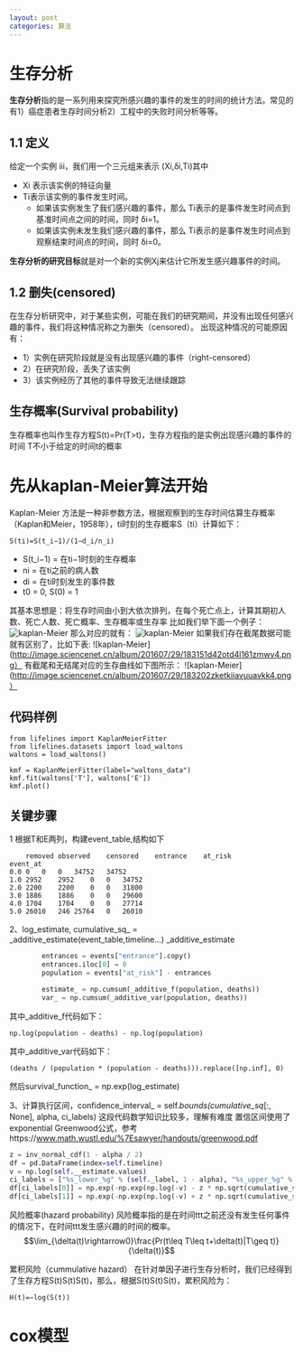 ```yaml
---
layout: post
categories: 算法
---
```



# 生存分析
**生存分析**指的是一系列用来探究所感兴趣的事件的发生的时间的统计方法。常见的有1）癌症患者生存时间分析2）工程中的失败时间分析等等。

## 1.1 定义
给定一个实例 iii，我们用一个三元组来表示 (Xi,δi,Ti)其中

- Xi 表示该实例的特征向量
- Ti表示该实例的事件发生时间。
  - 如果该实例发生了我们感兴趣的事件，那么 Ti表示的是事件发生时间点到基准时间点之间的时间，同时 δi=1。
  - 如果该实例未发生我们感兴趣的事件，那么 Ti表示的是事件发生时间点到观察结束时间点的时间，同时 δi=0。

**生存分析的研究目标**就是对一个新的实例Xj来估计它所发生感兴趣事件的时间。

## 1.2 删失(censored)
在生存分析研究中，对于某些实例，可能在我们的研究期间，并没有出现任何感兴趣的事件，我们将这种情况称之为删失（censored）。
出现这种情况的可能原因有：
- 1）实例在研究阶段就是没有出现感兴趣的事件（right-censored）
- 2）在研究阶段，丢失了该实例
- 3）该实例经历了其他的事件导致无法继续跟踪

## 生存概率(Survival probability)
生存概率也叫作生存方程S(t)=Pr(T>t)，生存方程指的是实例出现感兴趣的事件的时间 T不小于给定的时间t的概率
# 先从kaplan-Meier算法开始
Kaplan-Meier 方法是一种非参数方法，根据观察到的生存时间估算生存概率（Kaplan和Meier，1958年），ti时刻的生存概率S（ti）计算如下：
```
S(ti)=S(t_i−1)/(1−d_i/n_i)
```
- S(t_i−1) = 在ti−1时刻的生存概率
- ni = 在ti之前的病人数
- di = 在ti时刻发生的事件数
- t0 = 0, S(0) = 1

其基本思想是：将生存时间由小到大依次排列，在每个死亡点上，计算其期初人数、死亡人数、死亡概率、生存概率或生存率
比如我们举下面一个例子：
![kaplan-Meier](http://image.sciencenet.cn/album/201607/29/183127mn7vb7ok7omilbzq.png)
那么对应的就有：
![kaplan-Meier](http://image.sciencenet.cn/album/201607/29/1831404lb3lt633kvwlrkw.png)
如果我们存在截尾数据可能就有区别了，比如下表:
![kaplan-Meier](http://image.sciencenet.cn/album/201607/29/183151d42otd4l161zmwv4.png）
有截尾和无结尾对应的生存曲线如下图所示：
![kaplan-Meier](http://image.sciencenet.cn/album/201607/29/183202zketkiiavuuavkk4.png）

## 代码样例
```
from lifelines import KaplanMeierFitter
from lifelines.datasets import load_waltons
waltons = load_waltons()

kmf = KaplanMeierFitter(label="waltons_data")
kmf.fit(waltons['T'], waltons['E'])
kmf.plot()
```
## 关键步骤
1 根据T和E两列，构建event_table,结构如下
```
	removed	observed	censored	entrance	at_risk
event_at					
0.0	0	0	0	34752	34752
1.0	2952	2952	0	0	34752
2.0	2200	2200	0	0	31800
3.0	1886	1886	0	0	29600
4.0	1704	1704	0	0	27714
5.0	26010	246	25764	0	26010
```
2、log_estimate, cumulative_sq_ = _additive_estimate(event_table,timeline...)
_additive_estimate 
```python
        entrances = events["entrance"].copy()
        entrances.iloc[0] = 0
        population = events["at_risk"] - entrances

        estimate_ = np.cumsum(_additive_f(population, deaths))
        var_ = np.cumsum(_additive_var(population, deaths))
```
其中_additive_f代码如下：
```
np.log(population - deaths) - np.log(population)
```
其中_additive_var代码如下：
```
(deaths / (population * (population - deaths))).replace([np.inf], 0)
```
然后survival_function_ = np.exp(log_estimate)

3、计算执行区间，confidence_interval_ = self._bounds(cumulative_sq_[:, None], alpha, ci_labels)
这段代码数学知识比较多，理解有难度
置信区间使用了exponential Greenwood公式，参考https://www.math.wustl.edu/%7Esawyer/handouts/greenwood.pdf
```python
z = inv_normal_cdf(1 - alpha / 2)
df = pd.DataFrame(index=self.timeline)
v = np.log(self.__estimate.values)
ci_labels = ["%s_lower_%g" % (self._label, 1 - alpha), "%s_upper_%g" % (self._label, 1 - alpha)]
df[ci_labels[0]] = np.exp(-np.exp(np.log(-v) - z * np.sqrt(cumulative_sq_) / v))
df[ci_labels[1]] = np.exp(-np.exp(np.log(-v) + z * np.sqrt(cumulative_sq_) / v))
```
风险概率(hazard probability)
风险概率指的是在时间ttt之前还没有发生任何事件的情况下，在时间ttt发生感兴趣的时间的概率。
$$\lim_{\delta(t)\rightarrow0}\frac{Pr(t\leq T\leq t+\delta(t)|T\geq t)}{\delta(t)}$$

 累积风险（cummulative hazard）
在针对单因子进行生存分析时，我们已经得到了生存方程S(t)S(t)S(t)，那么，根据S(t)S(t)S(t)，累积风险为：
```
H(t)=−log(S(t))
```
# cox模型